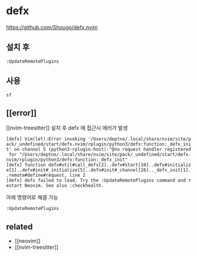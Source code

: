 # defx

https://github.com/Shougo/defx.nvim

## 설치 후
```
:UpdateRemotePlugins
```

## 사용
`sf`

## [[error]]
[[nvim-treesitter]] 설치 후 defx 에 접근시 에러가 발생

```
[defx] Vim(let):Error invoking '/Users/deptno/.local/share/nvim/site/p
ack/_undefined/start/defx.nvim/rplugin/python3/defx:function:_defx_ini
t' on channel 5 (python3-rplugin-host):^@no request handler registered
 for "/Users/deptno/.local/share/nvim/site/pack/_undefined/start/defx.
nvim/rplugin/python3/defx:function:_defx_init"
[defx] function defx#util#call_defx[2]..defx#start[10]..defx#initializ
e[1]..defx#init#_initialize[5]..defx#init#_channel[26].._defx_init[1].
.remote#define#request, line 2
[defx] defx failed to load. Try the :UpdateRemotePlugins command and r
estart Neovim. See also :checkhealth.
```

아래 명령어로 해결 가능
```
:UpdateRemotePlugins
```

## related
- [[neovim]]
- [[nvim-treesitter]]
